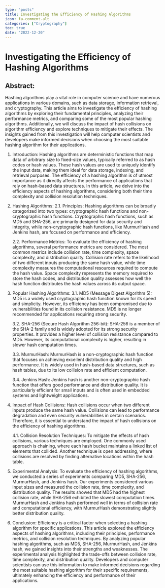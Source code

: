 ```yaml
---
type: "posts"
title: Investigating the Efficiency of Hashing Algorithms
icon: fa-comment-alt
categories: ["Cryptography"]
toc: true
date: "2022-12-20"
---
```




# Investigating the Efficiency of Hashing Algorithms

## Abstract:
Hashing algorithms play a vital role in computer science and have numerous applications in various domains, such as data storage, information retrieval, and cryptography. This article aims to investigate the efficiency of hashing algorithms by exploring their fundamental principles, analyzing their performance metrics, and comparing some of the most popular hashing algorithms. Additionally, we will discuss the impact of hash collisions on algorithm efficiency and explore techniques to mitigate their effects. The insights gained from this investigation will help computer scientists and developers make informed decisions when choosing the most suitable hashing algorithm for their applications.

1. Introduction:
Hashing algorithms are deterministic functions that map data of arbitrary size to fixed-size values, typically referred to as hash codes or hash values. These hash values are used to uniquely identify the input data, making them ideal for data storage, indexing, and retrieval purposes. The efficiency of a hashing algorithm is of utmost importance as it directly affects the performance of applications that rely on hash-based data structures. In this article, we delve into the efficiency aspects of hashing algorithms, considering both their time complexity and collision resolution techniques.

2. Hashing Algorithms:
   2.1. Principles:
   Hashing algorithms can be broadly categorized into two types: cryptographic hash functions and non-cryptographic hash functions. Cryptographic hash functions, such as MD5 and SHA-256, are primarily designed for data security and integrity, while non-cryptographic hash functions, like MurmurHash and Jenkins hash, are focused on performance and efficiency.

   2.2. Performance Metrics:
   To evaluate the efficiency of hashing algorithms, several performance metrics are considered. The most common metrics include collision rate, time complexity, space complexity, and distribution quality. Collision rate refers to the likelihood of two different inputs producing the same hash value, while time complexity measures the computational resources required to compute the hash value. Space complexity represents the memory required to store the hash codes, and distribution quality assesses how well the hash function distributes the hash values across its output space.

3. Popular Hashing Algorithms:
   3.1. MD5 (Message Digest Algorithm 5):
   MD5 is a widely used cryptographic hash function known for its speed and simplicity. However, its efficiency has been compromised due to vulnerabilities found in its collision resistance. MD5 is no longer recommended for applications requiring strong security.

   3.2. SHA-256 (Secure Hash Algorithm 256-bit):
   SHA-256 is a member of the SHA-2 family and is widely adopted for its strong security properties. It provides a higher level of collision resistance compared to MD5. However, its computational complexity is higher, resulting in slower hash computation times.

   3.3. MurmurHash:
   MurmurHash is a non-cryptographic hash function that focuses on achieving excellent distribution quality and high performance. It is widely used in hash-based data structures, such as hash tables, due to its low collision rate and efficient computation.

   3.4. Jenkins Hash:
   Jenkins hash is another non-cryptographic hash function that offers good performance and distribution quality. It is particularly efficient for small inputs and is often used in embedded systems and lightweight applications.

4. Impact of Hash Collisions:
   Hash collisions occur when two different inputs produce the same hash value. Collisions can lead to performance degradation and even security vulnerabilities in certain scenarios. Therefore, it is essential to understand the impact of hash collisions on the efficiency of hashing algorithms.

   4.1. Collision Resolution Techniques:
   To mitigate the effects of hash collisions, various techniques are employed. One commonly used approach is chaining, where each hash bucket maintains a linked list of elements that collided. Another technique is open addressing, where collisions are resolved by finding alternative locations within the hash table.

5. Experimental Analysis:
   To evaluate the efficiency of hashing algorithms, we conducted a series of experiments comparing MD5, SHA-256, MurmurHash, and Jenkins hash. Our experiments considered various input sizes and measured the collision rate, time complexity, and distribution quality. The results showed that MD5 had the highest collision rate, while SHA-256 exhibited the slowest computation times. MurmurHash and Jenkins hash performed well in terms of collision rate and computational efficiency, with MurmurHash demonstrating slightly better distribution quality.

6. Conclusion:
Efficiency is a critical factor when selecting a hashing algorithm for specific applications. This article explored the efficiency aspects of hashing algorithms, including their principles, performance metrics, and collision resolution techniques. By analyzing popular hashing algorithms, such as MD5, SHA-256, MurmurHash, and Jenkins hash, we gained insights into their strengths and weaknesses. The experimental analysis highlighted the trade-offs between collision rate, time complexity, and distribution quality. Developers and computer scientists can use this information to make informed decisions regarding the most suitable hashing algorithm for their specific requirements, ultimately enhancing the efficiency and performance of their applications.